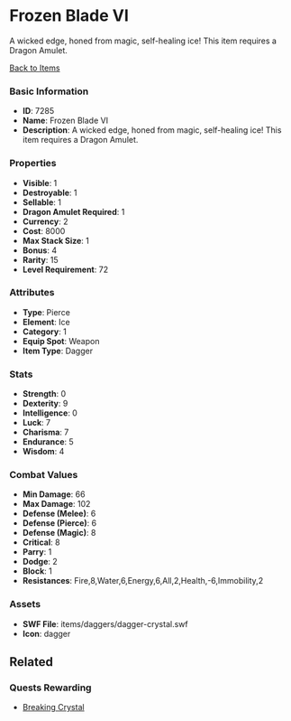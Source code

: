 # Frozen Blade VI

A wicked edge, honed from magic, self-healing ice! This item requires a Dragon Amulet.

[Back to Items](../items.md)

### Basic Information

- **ID**: 7285
- **Name**: Frozen Blade VI
- **Description**: A wicked edge, honed from magic, self-healing ice! This item requires a Dragon Amulet.

### Properties

- **Visible**: 1
- **Destroyable**: 1
- **Sellable**: 1
- **Dragon Amulet Required**: 1
- **Currency**: 2
- **Cost**: 8000
- **Max Stack Size**: 1
- **Bonus**: 4
- **Rarity**: 15
- **Level Requirement**: 72

### Attributes

- **Type**: Pierce
- **Element**: Ice
- **Category**: 1
- **Equip Spot**: Weapon
- **Item Type**: Dagger

### Stats

- **Strength**: 0
- **Dexterity**: 9
- **Intelligence**: 0
- **Luck**: 7
- **Charisma**: 7
- **Endurance**: 5
- **Wisdom**: 4

### Combat Values

- **Min Damage**: 66
- **Max Damage**: 102
- **Defense (Melee)**: 6
- **Defense (Pierce)**: 6
- **Defense (Magic)**: 8
- **Critical**: 8
- **Parry**: 1
- **Dodge**: 2
- **Block**: 1
- **Resistances**: Fire,8,Water,6,Energy,6,All,2,Health,-6,Immobility,2

### Assets

- **SWF File**: items/daggers/dagger-crystal.swf
- **Icon**: dagger

## Related

### Quests Rewarding

- [Breaking Crystal](../quests/928-breaking-crystal.md)

